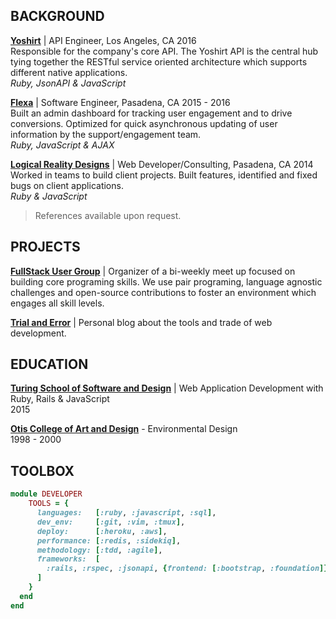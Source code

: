 BACKGROUND
----------

__[Yoshirt]__ | API Engineer, Los Angeles, CA 2016  
Responsible for the company's core API. The Yoshirt API is the central hub tying together the RESTful service oriented architecture which supports different native applications.  
_Ruby, JsonAPI & JavaScript_

__[Flexa]__ | Software Engineer, Pasadena, CA 2015 - 2016  
Built an admin dashboard for tracking user engagement and to drive conversions. Optimized for quick asynchronous updating of user information by the support/engagement team.   
_Ruby, JavaScript & AJAX_

__[Logical Reality Designs]__ | Web Developer/Consulting, Pasadena, CA 2014  
Worked in teams to build client projects. Built features, identified and fixed bugs on client applications.  
_Ruby & JavaScript_

>References available upon request.

[Yoshirt]:                 http://bit.ly/yo-shirt
[Flexa]:                   http://bit.ly/flexa-inc
[Logical Reality Designs]: http://bit.ly/lrddesign

PROJECTS
--------

__[FullStack User Group]__ \| Organizer of a bi-weekly meet up focused on
 building core programing skills. We use pair programing, language agnostic
 challenges and open-source contributions to foster an environment which
 engages all skill levels.

__[Trial and Error]__ \| Personal blog about the tools and trade of web
 development.  

[FullStack User Group]: http://bit.ly/fullstack-meetup
[Trial and Error]:      http://bit.ly/trial-error

EDUCATION
---------

__[Turing School of Software and Design]__ | Web Application Development with Ruby, Rails & JavaScript  
2015

__[Otis College of Art and Design]__ - Environmental Design  
1998 - 2000

[Turing School of Software and Design]: http://bit.ly/turing-school
[Otis College of Art and Design]:       http://bit.ly/otis-art-college

TOOLBOX
-------

``` ruby
module DEVELOPER
    TOOLS = {
      languages:   [:ruby, :javascript, :sql],
      dev_env:     [:git, :vim, :tmux],
      deploy:      [:heroku, :aws],
      performance: [:redis, :sidekiq],
      methodology: [:tdd, :agile],
      frameworks:  [
        :rails, :rspec, :jsonapi, {frontend: [:bootstrap, :foundation]}
      ]
    }
  end
end
```
